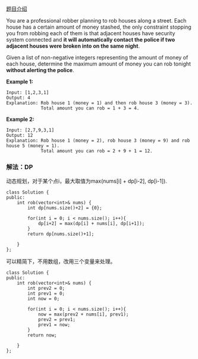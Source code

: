 [题目介绍](https://leetcode.com/problems/house-robber/)

You are a professional robber planning to rob houses along a street. Each house has a certain amount of money stashed, the only constraint stopping you from robbing each of them is that adjacent houses have security system connected and **it will automatically contact the police if two adjacent houses were broken into on the same night**.

Given a list of non-negative integers representing the amount of money of each house, determine the maximum amount of money you can rob tonight **without alerting the police**.

**Example 1:**

```
Input: [1,2,3,1]
Output: 4
Explanation: Rob house 1 (money = 1) and then rob house 3 (money = 3).
             Total amount you can rob = 1 + 3 = 4.
```

**Example 2:**

```
Input: [2,7,9,3,1]
Output: 12
Explanation: Rob house 1 (money = 2), rob house 3 (money = 9) and rob house 5 (money = 1).
             Total amount you can rob = 2 + 9 + 1 = 12.
```





### 解法：DP

动态规划，对于某个点i，最大取值为max(nums[i] + dp[i-2], dp[i-1]).

```
class Solution {
public:
    int rob(vector<int>& nums) {
        int dp[nums.size()+2] = {0};
        
        for(int i = 0; i < nums.size(); i++){
            dp[i+2] = max(dp[i] + nums[i], dp[i+1]);
        }
        return dp[nums.size()+1];
        
    }
};
```



可以精简下，不用数组，改用三个变量来处理。

```
class Solution {
public:
    int rob(vector<int>& nums) {
        int prev2 = 0;
        int prev1 = 0;
        int now = 0;
        
        for(int i = 0; i < nums.size(); i++){
            now = max(prev2 + nums[i], prev1);
            prev2 = prev1;
            prev1 = now;
        }
        return now;
        
    }
};
```

